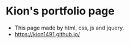# Kion's portfolio page
- This page made by html, css, js and jquery.
- https://kion1491.github.io/
